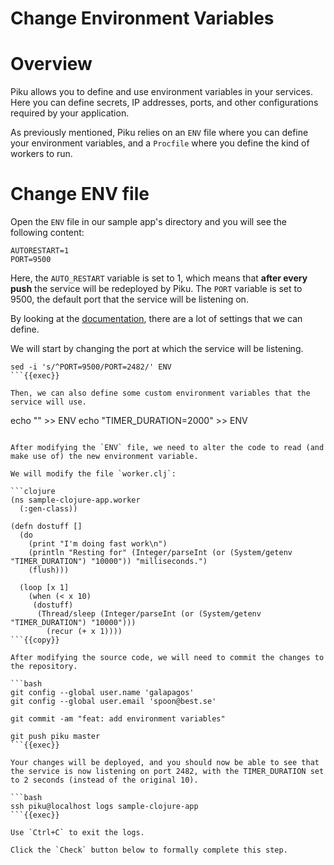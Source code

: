 # Change Environment Variables

# Overview

Piku allows you to define and use environment variables in your services.
Here you can define secrets, IP addresses, ports, and other configurations required by your application.

As previously mentioned, Piku relies on an `ENV` file where you can define your environment variables, and a `Procfile` where you define the kind of workers to run.

# Change ENV file

Open the `ENV` file in our sample app's directory and you will see the following content:

```
AUTORESTART=1
PORT=9500
```

Here, the `AUTO_RESTART` variable is set to 1, which means that **after every push** the service will be redeployed by Piku.
The `PORT` variable is set to 9500, the default port that the service will be listening on.

By looking at the [documentation](https://piku.github.io/configuration/env.html), there are a lot of settings that we can define.

We will start by changing the port at which the service will be listening.

```
sed -i 's/^PORT=9500/PORT=2482/' ENV
```{{exec}}

Then, we can also define some custom environment variables that the service will use.

```
echo "" >> ENV
echo "TIMER_DURATION=2000" >> ENV
```{{exec}}

After modifying the `ENV` file, we need to alter the code to read (and make use of) the new environment variable.

We will modify the file `worker.clj`:

```clojure
(ns sample-clojure-app.worker
  (:gen-class))

(defn dostuff []
  (do
    (print "I'm doing fast work\n")
    (println "Resting for" (Integer/parseInt (or (System/getenv "TIMER_DURATION") "10000")) "milliseconds.")
    (flush)))

  (loop [x 1]
    (when (< x 10)
     (dostuff)
      (Thread/sleep (Integer/parseInt (or (System/getenv "TIMER_DURATION") "10000")))
        (recur (+ x 1))))
```{{copy}}

After modifying the source code, we will need to commit the changes to the repository.

```bash
git config --global user.name 'galapagos'
git config --global user.email 'spoon@best.se'

git commit -am "feat: add environment variables"

git push piku master
```{{exec}}

Your changes will be deployed, and you should now be able to see that the service is now listening on port 2482, with the TIMER_DURATION set to 2 seconds (instead of the original 10).

```bash
ssh piku@localhost logs sample-clojure-app
```{{exec}}

Use `Ctrl+C` to exit the logs.

Click the `Check` button below to formally complete this step.
